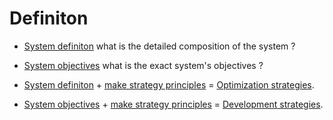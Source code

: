 # Definiton
 * [System definiton](https://github.com/esteem8app/esteem8app.github.io/blob/master/docs/work-the-system/definition/system-definition.md) what is the detailed composition of the system ?
 * [System objectives](https://github.com/esteem8app/esteem8app.github.io/blob/master/docs/work-the-system/definition/system-objectives.md) what is the exact system's objectives ?


* [System definiton](https://github.com/esteem8app/esteem8app.github.io/blob/master/docs/work-the-system/definition/system-definition.md) + [make strategy principles](https://github.com/esteem8app/esteem8app.github.io/blob/master/docs/work-the-system/tools/make-strategy-principles.md) = [Optimization strategies](https://github.com/esteem8app/esteem8app.github.io/tree/master/docs/work-the-system/strategies/optimization-strategies).
* [System objectives](https://github.com/esteem8app/esteem8app.github.io/blob/master/docs/work-the-system/definition/system-objectives.md) + [make strategy principles](https://github.com/esteem8app/esteem8app.github.io/blob/master/docs/work-the-system/tools/make-strategy-principles.md) = [Development strategies](https://github.com/esteem8app/esteem8app.github.io/tree/master/docs/work-the-system/strategies/development-strategies).
